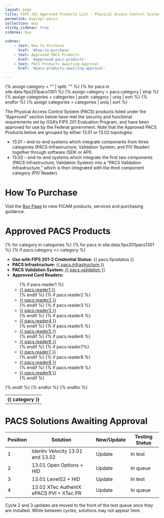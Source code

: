 ```yaml
---
layout: page
title: FIPS 201 Approved Products List - Physical Access Control System Components
permalink: buy/apl-pacs/
collection: buy
sticky_sidenav: true
sidenav: buy

subnav:
    - text: How to Purchase
      href: '#how-to-purchase'
    - text: Approved PACS Products
      href: '#approved-pacs-products'
    - text: PACS Products Awaiting Approval
      href: '#pacs-products-awaiting-approval'

---
```


{% assign category = "" | split: "" %}
{% for pacs in site.data.fips201pacs1301 %}
  {% assign category = pacs.category | strip %}
  {% assign categories = categories | push: category | uniq | sort %}
{% endfor %}
{% assign categories = categories | uniq | sort %}

The Physical Access Control System (PACS) products listed under the “Approved” section below have met the security and functional requirements set by GSA’s FIPS 201 Evaluation Program, and have been approved for use by the Federal government. Note that the Approved PACS Products below are grouped by either 13.01 or 13.02 topologies:

- 13.01 – end-to-end systems which integrate components from three categories (PACS Infrastructure; Validation System; and PIV Reader) together through software (SDK or API).
- 13.02 – end-to-end systems which integrate the first two components (PACS Infrastructure; Validation System) into a “PACS Validation Infrastructure,” which is then integrated with the third component category (PIV Reader).

# How To Purchase

Visit the [Buy Page](../) to view FICAM products, services and purchasing guidance.

# Approved PACS Products

<table class="usa-table--borderless pacs-table">
  {% for category in categories %}
    <tr class="pacs-table-category-heading" data-category="{{ category }}">
      <th colspan="1" class="pacs-table-heading" id="pacs-table-heading-{{ category | slugify }}"><b>{{ category }} </b></th>
    </tr>
  <tbody>
    {% for pacs in site.data.fips201pacs1301 %}
      {% if pacs.category == category %}
        <tr class="pacs-table-row" data-branch="{{ pacs.category }}">
          <ul class="usa-unstyled-list">
            <li><strong>Use with FIPS 201-2 Credential Status:</strong> {{ pacs.fipsstatus }} </li>
            <li><strong>PACS Infrastructure: </strong><a href="{{ pacs.infraurl | prepend: site.baseurl }}" target="_blank">{{ pacs.infrastructure }} </a></li>
            <li><strong>PACS Validation System:</strong><a href="{{ pacs.valurl | prepend: site.baseurl }}" target="_blank"> {{ pacs.validation }} </a></li>
            <li><strong>Approved Card Readers:</strong></li>
            <ul class="usa-unstyled-list">
              {% if pacs.reader1 %}
                <li><a href="{{ pacs.reader1url | prepend: site.baseurl }}" target="_blank">{{ pacs.reader1 }}</a></li>
              {% endif %}
              {% if pacs.reader2 %}
                <li><a href="{{ pacs.reader2url | prepend: site.baseurl }}" target="_blank">{{ pacs.reader2 }}</a></li>
              {% endif %}
              {% if pacs.reader3 %}
                <li><a href="{{ pacs.reader3url | prepend: site.baseurl }}" target="_blank">{{ pacs.reader3 }}</a></li>
              {% endif %}
              {% if pacs.reader4 %}
                <li><a href="{{ pacs.reader4url | prepend: site.baseurl }}" target="_blank">{{ pacs.reader4 }}</a></li>
              {% endif %}
              {% if pacs.reader5 %}
                <li><a href="{{ pacs.reader5url | prepend: site.baseurl }}" target="_blank">{{ pacs.reader5 }}</a></li>
              {% endif %}
              {% if pacs.reader6 %}
                <li><a href="{{ pacs.reader6url | prepend: site.baseurl }}" target="_blank">{{ pacs.reader6 }}</a></li>
              {% endif %}
              {% if pacs.reader7%}
                <li><a href="{{ pacs.reader7url | prepend: site.baseurl }}" target="_blank">{{ pacs.reader7 }}</a></li>
              {% endif %}
              {% if pacs.reader8 %}
                <li><a href="{{ pacs.reader8url | prepend: site.baseurl }}" target="_blank">{{ pacs.reader8 }}</a></li>
              {% endif %}
              {% if pacs.reader9 %}
                <li><a href="{{ pacs.reader9url | prepend: site.baseurl }}" target="_blank">{{ pacs.reader9 }}</a></li>
              {% endif %}
            </ul>
          </ul>
        </tr>
      {% endif %} <!-- end category loop -->
    {% endfor %} <!-- end data loop -->
  {% endfor %} <!-- end header loop -->
  </tbody>
</table>

# PACS Solutions Awaiting Approval

| Position | Solution | New/Update | Testing Status |
| -------- | -------- | ---------- | -------------- |
| 1 |	Identiv Velocity 13.01 and 13.02	| Update	| In test |
| 2	| 13.01 Open Options + HID	| Update	| In queue |
| 3	| 13.01 LenelS2 + HID	| Update |	In test |
| 4	| 13.02 XTec AuthentX ePACS PVI + XTec PR	| Update	| In queue |

Cycle 2 and 3 updates are moved to the front of the test queue once they are installed. While between cycles, solutions may not appear here.